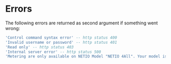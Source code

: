# Errors

The following errors are returned as second argument if something went wrong:

```lua
'Control command syntax error' -- http status 400
'Invalid username or password' -- http status 401
'Read only' -- http status 403
'Internal server error' -- http status 500
'Metering are only available on NETIO Model "NETIO 4All". Your model is: $modulename' -- if measure_info() function is used on model other then NETIO 4All
```
